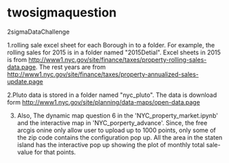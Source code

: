 # twosigmaquestion
2sigmaDataChallenge


1.rolling sale excel sheet for each Borough in to a folder. For example, the rolling sales for 2015 is in a folder named "2015Detial". 
Excel sheets in 2015 is from http://www1.nyc.gov/site/finance/taxes/property-rolling-sales-data.page. The rest years are from http://www1.nyc.gov/site/finance/taxes/property-annualized-sales-update.page 

2.Pluto data is stored in a folder named "nyc_pluto". 
The data is download form http://www1.nyc.gov/site/planning/data-maps/open-data.page

3. Also, The dynamic map question 6 in the 'NYC_property_market.ipynb' and the interactive 
map in 'NYC_porperty_advance'. Since, the free arcgis onine only allow user to upload up to 1000 points, only some of the zip code contains the configuration pop up. All the area in the staten island has the interactive pop up showing the plot of monthly total sale-value for that points. 
